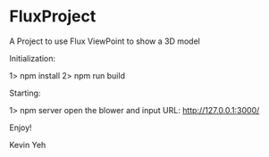 # FluxProject
A Project to use Flux ViewPoint to show a 3D model

Initialization:
  
  1> npm install
  2> npm run build
  

Starting:

  1> npm server
  open the blower and input URL: http://127.0.0.1:3000/
  

  Enjoy!
  
  Kevin Yeh
